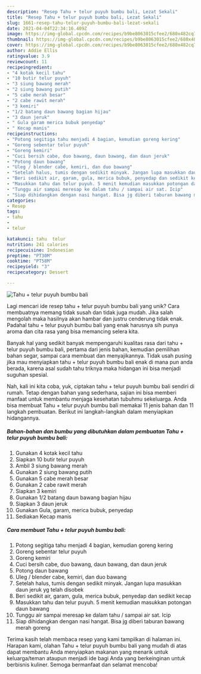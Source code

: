 ```yaml
---
description: "Resep Tahu + telur puyuh bumbu bali, Lezat Sekali"
title: "Resep Tahu + telur puyuh bumbu bali, Lezat Sekali"
slug: 1661-resep-tahu-telur-puyuh-bumbu-bali-lezat-sekali
date: 2021-04-04T22:34:16.409Z
image: https://img-global.cpcdn.com/recipes/b9be8063015cfee2/680x482cq70/tahu-telur-puyuh-bumbu-bali-foto-resep-utama.jpg
thumbnail: https://img-global.cpcdn.com/recipes/b9be8063015cfee2/680x482cq70/tahu-telur-puyuh-bumbu-bali-foto-resep-utama.jpg
cover: https://img-global.cpcdn.com/recipes/b9be8063015cfee2/680x482cq70/tahu-telur-puyuh-bumbu-bali-foto-resep-utama.jpg
author: Addie Ellis
ratingvalue: 3.9
reviewcount: 11
recipeingredient:
- "4 kotak kecil tahu"
- "10 butir telur puyuh"
- "3 siung bawang merah"
- "2 siung bawang putih"
- "5 cabe merah besar"
- "2 cabe rawit merah"
- "3 kemiri"
- "1/2 batang daun bawang bagian hijau"
- "3 daun jeruk"
- " Gula garam merica bubuk penyedap"
- " Kecap manis"
recipeinstructions:
- "Potong segitiga tahu menjadi 4 bagian, kemudian goreng kering"
- "Goreng sebentar telur puyuh"
- "Goreng kemiri"
- "Cuci bersih cabe, duo bawang, daun bawang, dan daun jeruk"
- "Potong daun bawang"
- "Uleg / blender cabe, kemiri, dan duo bawang"
- "Setelah halus, tumis dengan sedikit minyak. Jangan lupa masukkan daun jeruk yg telah disobek"
- "Beri sedikit air, garam, gula, merica bubuk, penyedap dan sedikit kecap"
- "Masukkan tahu dan telur puyuh. 5 menit kemudian masukkan potongan daun bawang"
- "Tunggu air sampai meresap ke dalam tahu / sampai air sat. Icip"
- "Siap dihidangkan dengan nasi hangat. Bisa jg diberi taburan bawang merah goreng"
categories:
- Resep
tags:
- tahu
- 
- telur

katakunci: tahu  telur 
nutrition: 241 calories
recipecuisine: Indonesian
preptime: "PT30M"
cooktime: "PT58M"
recipeyield: "3"
recipecategory: Dessert

---
```



![Tahu + telur puyuh bumbu bali](https://img-global.cpcdn.com/recipes/b9be8063015cfee2/680x482cq70/tahu-telur-puyuh-bumbu-bali-foto-resep-utama.jpg)

Lagi mencari ide resep tahu + telur puyuh bumbu bali yang unik? Cara membuatnya memang tidak susah dan tidak juga mudah. Jika salah mengolah maka hasilnya akan hambar dan justru cenderung tidak enak. Padahal tahu + telur puyuh bumbu bali yang enak harusnya sih punya aroma dan cita rasa yang bisa memancing selera kita.

Banyak hal yang sedikit banyak mempengaruhi kualitas rasa dari tahu + telur puyuh bumbu bali, pertama dari jenis bahan, kemudian pemilihan bahan segar, sampai cara membuat dan menyajikannya. Tidak usah pusing jika mau menyiapkan tahu + telur puyuh bumbu bali enak di mana pun anda berada, karena asal sudah tahu triknya maka hidangan ini bisa menjadi suguhan spesial.




Nah, kali ini kita coba, yuk, ciptakan tahu + telur puyuh bumbu bali sendiri di rumah. Tetap dengan bahan yang sederhana, sajian ini bisa memberi manfaat untuk membantu menjaga kesehatan tubuhmu sekeluarga. Anda bisa membuat Tahu + telur puyuh bumbu bali memakai 11 jenis bahan dan 11 langkah pembuatan. Berikut ini langkah-langkah dalam menyiapkan hidangannya.

<!--inarticleads1-->

##### Bahan-bahan dan bumbu yang dibutuhkan dalam pembuatan Tahu + telur puyuh bumbu bali:

1. Gunakan 4 kotak kecil tahu
1. Siapkan 10 butir telur puyuh
1. Ambil 3 siung bawang merah
1. Gunakan 2 siung bawang putih
1. Gunakan 5 cabe merah besar
1. Gunakan 2 cabe rawit merah
1. Siapkan 3 kemiri
1. Gunakan 1/2 batang daun bawang bagian hijau
1. Siapkan 3 daun jeruk
1. Gunakan  Gula, garam, merica bubuk, penyedap
1. Sediakan  Kecap manis




<!--inarticleads2-->

##### Cara membuat Tahu + telur puyuh bumbu bali:

1. Potong segitiga tahu menjadi 4 bagian, kemudian goreng kering
1. Goreng sebentar telur puyuh
1. Goreng kemiri
1. Cuci bersih cabe, duo bawang, daun bawang, dan daun jeruk
1. Potong daun bawang
1. Uleg / blender cabe, kemiri, dan duo bawang
1. Setelah halus, tumis dengan sedikit minyak. Jangan lupa masukkan daun jeruk yg telah disobek
1. Beri sedikit air, garam, gula, merica bubuk, penyedap dan sedikit kecap
1. Masukkan tahu dan telur puyuh. 5 menit kemudian masukkan potongan daun bawang
1. Tunggu air sampai meresap ke dalam tahu / sampai air sat. Icip
1. Siap dihidangkan dengan nasi hangat. Bisa jg diberi taburan bawang merah goreng




Terima kasih telah membaca resep yang kami tampilkan di halaman ini. Harapan kami, olahan Tahu + telur puyuh bumbu bali yang mudah di atas dapat membantu Anda menyiapkan makanan yang menarik untuk keluarga/teman ataupun menjadi ide bagi Anda yang berkeinginan untuk berbisnis kuliner. Semoga bermanfaat dan selamat mencoba!
